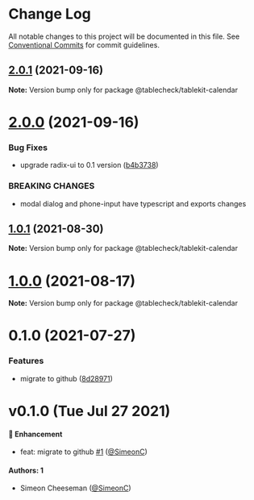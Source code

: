 # Change Log

All notable changes to this project will be documented in this file.
See [Conventional Commits](https://conventionalcommits.org) for commit guidelines.

## [2.0.1](https://github.com/tablecheck/tablekit/compare/@tablecheck/tablekit-calendar@2.0.0...@tablecheck/tablekit-calendar@2.0.1) (2021-09-16)

**Note:** Version bump only for package @tablecheck/tablekit-calendar





# [2.0.0](https://github.com/tablecheck/tablekit/compare/@tablecheck/tablekit-calendar@1.0.1...@tablecheck/tablekit-calendar@2.0.0) (2021-09-16)


### Bug Fixes

* upgrade radix-ui to 0.1 version ([b4b3738](https://github.com/tablecheck/tablekit/commit/b4b37383c5f641207e87c1f874b34ca007995460))


### BREAKING CHANGES

* modal dialog and phone-input have typescript and exports changes





## [1.0.1](https://github.com/tablecheck/tablekit/compare/@tablecheck/tablekit-calendar@1.0.0...@tablecheck/tablekit-calendar@1.0.1) (2021-08-30)

**Note:** Version bump only for package @tablecheck/tablekit-calendar





# [1.0.0](https://github.com/tablecheck/tablekit/compare/@tablecheck/tablekit-calendar@0.1.0...@tablecheck/tablekit-calendar@1.0.0) (2021-08-17)

**Note:** Version bump only for package @tablecheck/tablekit-calendar





# 0.1.0 (2021-07-27)


### Features

* migrate to github ([8d28971](https://github.com/tablecheck/tablekit/commit/8d28971175010fcb2a3cd9c48a749e7af1bdc9f9))





# v0.1.0 (Tue Jul 27 2021)

#### 🚀 Enhancement

- feat: migrate to github [#1](https://github.com/tablecheck/tablekit/pull/1) ([@SimeonC](https://github.com/SimeonC))

#### Authors: 1

- Simeon Cheeseman ([@SimeonC](https://github.com/SimeonC))
